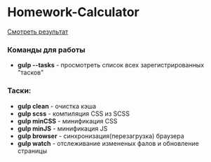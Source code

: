 # Homework-Calculator

[Смотреть результат](https://verespro.github.io/Homework-Calculator/)

### Команды для работы
+ **gulp --tasks** - просмотреть список всех зарегистрированных "тасков"

### Таски:
+ **gulp clean** - очистка кэша
+ **gulp scss** - компиляция CSS из SCSS
+ **gulp minCSS** - минификация CSS
+ **gulp minJS** - минификация JS
+ **gulp browser** - синхронизация(перезагрузка) браузера
+ **gulp watch** - отслеживание измененых фалов и обновление страницы